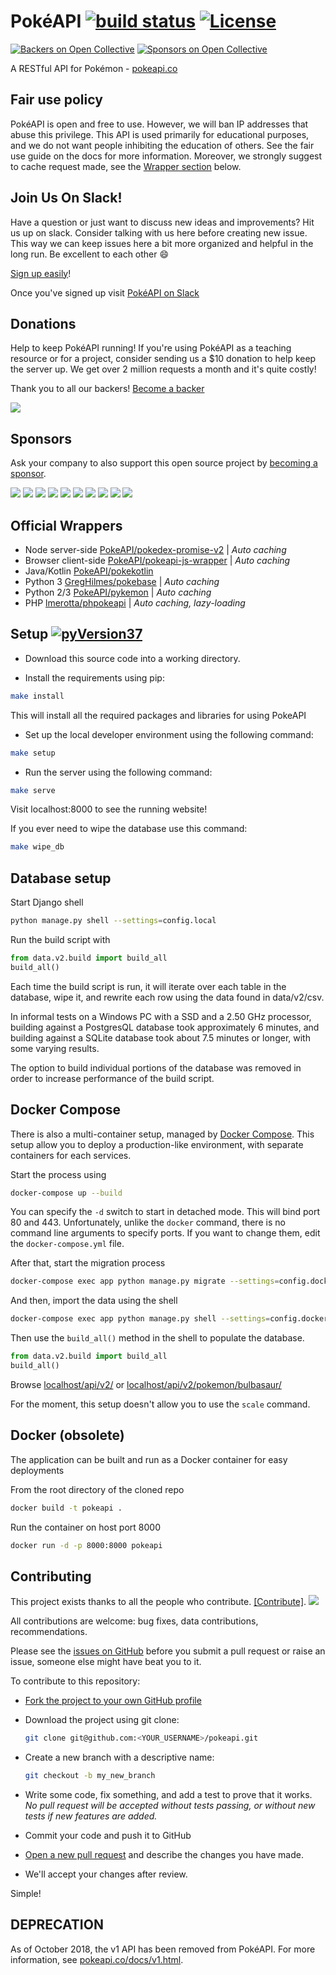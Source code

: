 # PokéAPI [![build status](https://img.shields.io/circleci/project/github/PokeAPI/pokeapi/master.svg)](https://circleci.com/gh/PokeAPI/pokeapi) [![License](https://img.shields.io/github/license/PokeAPI/pokeapi.svg)](https://github.com/PokeAPI/pokeapi/blob/master/LICENSE.rst)

[![Backers on Open Collective](https://opencollective.com/pokeapi/backers/badge.svg)](#backers) [![Sponsors on Open Collective](https://opencollective.com/pokeapi/sponsors/badge.svg)](#sponsors)

A RESTful API for Pokémon - [pokeapi.co](http://pokeapi.co)

## Fair use policy

PokéAPI is open and free to use. However, we will ban IP addresses that abuse this privilege. This API is used primarily for educational purposes, and we do not want people inhibiting the education of others. See the fair use guide on the docs for more information. Moreover, we strongly suggest to cache request made, see the [Wrapper section](#official-wrappers) below.

## Join Us On Slack!

Have a question or just want to discuss new ideas and improvements? Hit us up on slack. Consider talking with us here before creating new issue.
This way we can keep issues here a bit more organized and helpful in the long run. Be excellent to each other :smile:

[Sign up easily](https://pokeapi-slack-invite.herokuapp.com/)!

Once you've signed up visit [PokéAPI on Slack](https://pokeapi.slack.com)

## Donations

Help to keep PokéAPI running! If you're using PokéAPI as a teaching resource or for a project, consider sending us a $10 donation to help keep the server up. We get over 2 million requests a month and it's quite costly!

Thank you to all our backers! [Become a backer](https://opencollective.com/pokeapi#backer)

<a href="https://opencollective.com/pokeapi#backers" target="_blank"><img src="https://opencollective.com/pokeapi/backers.svg?width=890"></a>

## Sponsors

Ask your company to also support this open source project by [becoming a sponsor](https://opencollective.com/pokeapi#sponsor).

<a href="https://opencollective.com/pokeapi/sponsor/0/website" target="_blank"><img src="https://opencollective.com/pokeapi/sponsor/0/avatar.svg"></a>
<a href="https://opencollective.com/pokeapi/sponsor/1/website" target="_blank"><img src="https://opencollective.com/pokeapi/sponsor/1/avatar.svg"></a>
<a href="https://opencollective.com/pokeapi/sponsor/2/website" target="_blank"><img src="https://opencollective.com/pokeapi/sponsor/2/avatar.svg"></a>
<a href="https://opencollective.com/pokeapi/sponsor/3/website" target="_blank"><img src="https://opencollective.com/pokeapi/sponsor/3/avatar.svg"></a>
<a href="https://opencollective.com/pokeapi/sponsor/4/website" target="_blank"><img src="https://opencollective.com/pokeapi/sponsor/4/avatar.svg"></a>
<a href="https://opencollective.com/pokeapi/sponsor/5/website" target="_blank"><img src="https://opencollective.com/pokeapi/sponsor/5/avatar.svg"></a>
<a href="https://opencollective.com/pokeapi/sponsor/6/website" target="_blank"><img src="https://opencollective.com/pokeapi/sponsor/6/avatar.svg"></a>
<a href="https://opencollective.com/pokeapi/sponsor/7/website" target="_blank"><img src="https://opencollective.com/pokeapi/sponsor/7/avatar.svg"></a>
<a href="https://opencollective.com/pokeapi/sponsor/8/website" target="_blank"><img src="https://opencollective.com/pokeapi/sponsor/8/avatar.svg"></a>
<a href="https://opencollective.com/pokeapi/sponsor/9/website" target="_blank"><img src="https://opencollective.com/pokeapi/sponsor/9/avatar.svg"></a>

## Official Wrappers

* Node server-side [PokeAPI/pokedex-promise-v2](https://github.com/PokeAPI/pokedex-promise-v2) | _Auto caching_
* Browser client-side [PokeAPI/pokeapi-js-wrapper](https://github.com/PokeAPI/pokeapi-js-wrapper) | _Auto caching_
* Java/Kotlin [PokeAPI/pokekotlin](https://github.com/PokeAPI/pokekotlin)
* Python 3 [GregHilmes/pokebase](https://github.com/GregHilmes/pokebase) | _Auto caching_
* Python 2/3 [PokeAPI/pykemon](https://github.com/PokeAPI/pykemon) | _Auto caching_
* PHP [lmerotta/phpokeapi](https://github.com/lmerotta/phpokeapi) | _Auto caching, lazy-loading_

## Setup [![pyVersion37](https://img.shields.io/badge/python-3.7-blue.svg)](https://www.python.org/download/releases/3.7/)

- Download this source code into a working directory.

- Install the requirements using pip:

```sh
make install
```

This will install all the required packages and libraries for using PokeAPI

- Set up the local developer environment using the following command:

```sh
make setup
```

- Run the server using the following command:

```sh
make serve
```

Visit localhost:8000 to see the running website!

If you ever need to wipe the database use this command:

```sh
make wipe_db
```

## Database setup

Start Django shell

```sh
python manage.py shell --settings=config.local
```

Run the build script with

```py
from data.v2.build import build_all
build_all()
```

Each time the build script is run, it will iterate over each table in the database, wipe it, and rewrite each row using the data found in data/v2/csv.

In informal tests on a Windows PC with a SSD and a 2.50 GHz processor, building against a PostgresQL database took approximately 6 minutes, and building against a SQLite database took about 7.5 minutes or longer, with some varying results.

The option to build individual portions of the database was removed in order to increase performance of the build script.

## Docker Compose

There is also a multi-container setup, managed by [Docker Compose](https://docs.docker.com/compose/). This setup allow you to deploy a production-like environment, with separate containers for each services.

Start the process using

```sh
docker-compose up --build
```

You can specify the `-d` switch to start in detached mode.
This will bind port 80 and 443. Unfortunately, unlike the `docker` command, there is no command line arguments to specify ports. If you want to change them, edit the `docker-compose.yml` file.

After that, start the migration process

```sh
docker-compose exec app python manage.py migrate --settings=config.docker-compose
```

And then, import the data using the shell

```sh
docker-compose exec app python manage.py shell --settings=config.docker-compose
```

Then use the `build_all()` method in the shell to populate the database.

```py
from data.v2.build import build_all
build_all()
```

Browse [localhost/api/v2/](http://localhost/api/v2/) or [localhost/api/v2/pokemon/bulbasaur/](http://localhost/api/v2/pokemon/bulbasaur/)

For the moment, this setup doesn't allow you to use the `scale` command.

## Docker (obsolete)

The application can be built and run as a Docker container for easy deployments

From the root directory of the cloned repo

```sh
docker build -t pokeapi .
```

Run the container on host port 8000

```sh
docker run -d -p 8000:8000 pokeapi
```

## Contributing

This project exists thanks to all the people who contribute. [[Contribute]](blob/master/CONTRIBUTING.md).
<a href="graphs/contributors"><img src="https://opencollective.com/pokeapi/contributors.svg?width=890" /></a>

All contributions are welcome: bug fixes, data contributions, recommendations.

Please see the [issues on GitHub](https://github.com/PokeAPI/pokeapi/issues) before you submit a pull request or raise an issue, someone else might have beat you to it.

To contribute to this repository:

- [Fork the project to your own GitHub profile](https://help.github.com/articles/fork-a-repo/)

- Download the project using git clone:

    ```sh
    git clone git@github.com:<YOUR_USERNAME>/pokeapi.git
    ```

- Create a new branch with a descriptive name:

    ```sh
    git checkout -b my_new_branch
    ```

- Write some code, fix something, and add a test to prove that it works. *No pull request will be accepted without tests passing, or without new tests if new features are added.*

- Commit your code and push it to GitHub

- [Open a new pull request](https://help.github.com/articles/creating-a-pull-request/) and describe the changes you have made.

- We'll accept your changes after review.

Simple!

## DEPRECATION

As of October 2018, the v1 API has been removed from PokéAPI. For more information, see [pokeapi.co/docs/v1.html](https://pokeapi.co/docs/v1.html).
